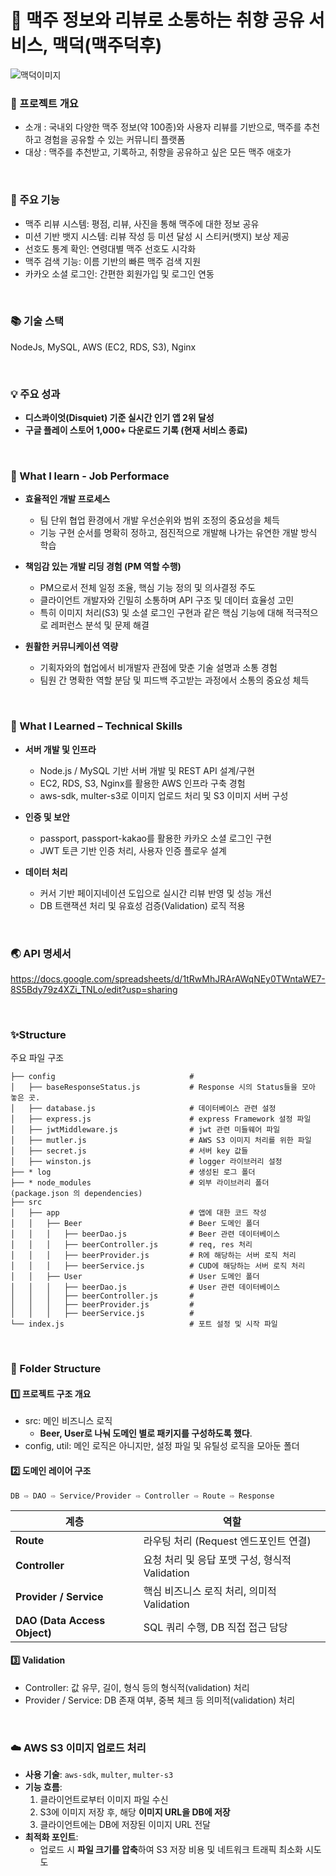 # 🍺 맥주 정보와 리뷰로 소통하는 취향 공유 서비스, 맥덕(맥주덕후)

![맥덕이미지](https://github.com/user-attachments/assets/69484719-4954-4451-8e39-67bd35d5b9a3)


### 🔖 프로젝트 개요
* 소개 : 국내외 다양한 맥주 정보(약 100종)와 사용자 리뷰를 기반으로, 맥주를 추천하고 경험을 공유할 수 있는 커뮤니티 플랫폼
* 대상 : 맥주를 추천받고, 기록하고, 취향을 공유하고 싶은 모든 맥주 애호가

<br>


### 🔗 주요 기능
* 맥주 리뷰 시스템: 평점, 리뷰, 사진을 통해 맥주에 대한 정보 공유
* 미션 기반 뱃지 시스템: 리뷰 작성 등 미션 달성 시 스티커(뱃지) 보상 제공
* 선호도 통계 확인: 연령대별 맥주 선호도 시각화
* 맥주 검색 기능: 이름 기반의 빠른 맥주 검색 지원
* 카카오 소셜 로그인: 간편한 회원가입 및 로그인 연동

<br>

### 📚 기술 스택 
NodeJs, MySQL, AWS (EC2, RDS, S3), Nginx

<br>

### 💡 주요 성과
* **디스콰이엇(Disquiet) 기준 실시간 인기 앱 2위 달성**
* **구글 플레이 스토어 1,000+ 다운로드 기록 (현재 서비스 종료)**

<br>

### 🌈 What I learn - Job Performace
* **효율적인 개발 프로세스**
  * 팀 단위 협업 환경에서 개발 우선순위와 범위 조정의 중요성을 체득
  * 기능 구현 순서를 명확히 정하고, 점진적으로 개발해 나가는 유연한 개발 방식 학습

* **책임감 있는 개발 리딩 경험 (PM 역할 수행)**
  * PM으로서 전체 일정 조율, 핵심 기능 정의 및 의사결정 주도
  * 클라이언트 개발자와 긴밀히 소통하며 API 구조 및 데이터 효율성 고민
  * 특히 이미지 처리(S3) 및 소셜 로그인 구현과 같은 핵심 기능에 대해 적극적으로 레퍼런스 분석 및 문제 해결

* **원활한 커뮤니케이션 역량**
  * 기획자와의 협업에서 비개발자 관점에 맞춘 기술 설명과 소통 경험
  * 팀원 간 명확한 역할 분담 및 피드백 주고받는 과정에서 소통의 중요성 체득

<br>

### 🚀 What I Learned – Technical Skills
* **서버 개발 및 인프라**
  * Node.js / MySQL 기반 서버 개발 및 REST API 설계/구현
  * EC2, RDS, S3, Nginx를 활용한 AWS 인프라 구축 경험
  * aws-sdk, multer-s3로 이미지 업로드 처리 및 S3 이미지 서버 구성

* **인증 및 보안**
  * passport, passport-kakao를 활용한 카카오 소셜 로그인 구현
  * JWT 토큰 기반 인증 처리, 사용자 인증 플로우 설계

* **데이터 처리**
  * 커서 기반 페이지네이션 도입으로 실시간 리뷰 반영 및 성능 개선
  * DB 트랜잭션 처리 및 유효성 검증(Validation) 로직 적용


<br>

### 🌏 API 명세서
https://docs.google.com/spreadsheets/d/1tRwMhJRArAWqNEy0TWntaWE7-8S5Bdy79z4XZi_TNLo/edit?usp=sharing

<br>


### ✨Structure
주요 파일 구조
```
├── config                              #
│   ├── baseResponseStatus.js           # Response 시의 Status들을 모아 놓은 곳. 
│   ├── database.js                     # 데이터베이스 관련 설정
│   ├── express.js                      # express Framework 설정 파일
│   ├── jwtMiddleware.js                # jwt 관련 미들웨어 파일
│   ├── mutler.js                       # AWS S3 이미지 처리를 위한 파일
│   ├── secret.js                       # 서버 key 값들 
│   ├── winston.js                      # logger 라이브러리 설정
├── * log                               # 생성된 로그 폴더
├── * node_modules                    	# 외부 라이브러리 폴더 (package.json 의 dependencies)
├── src                     			
│   ├── app              				# 앱에 대한 코드 작성
│ 	│   ├── Beer            			# Beer 도메인 폴더
│ 	│ 	│   ├── beerDao.js 		        # Beer 관련 데이터베이스
│ 	│ 	│   ├── beerController.js 		# req, res 처리
│ 	│ 	│   ├── beerProvider.js   		# R에 해당하는 서버 로직 처리
│ 	│ 	│   ├── beerService.js   		# CUD에 해당하는 서버 로직 처리   
│ 	│   ├── User            			# User 도메인 폴더
│ 	│ 	│   ├── beerDao.js 		        # User 관련 데이터베이스
│ 	│ 	│   ├── beerController.js 		# 
│ 	│ 	│   ├── beerProvider.js   		# 
│ 	│ 	│   ├── beerService.js   		# 
└── index.js                            # 포트 설정 및 시작 파일                     		      	 
```

<br>

### 📁 Folder Structure
#### 1️⃣ 프로젝트 구조 개요
* src: 메인 비즈니스 로직
  * **Beer, User로 나눠 도메인 별로 패키지를 구성하도록 했다**.
* config, util: 메인 로직은 아니지만, 설정 파일 및 유틸성 로직을 모아둔 폴더
  
#### 2️⃣ 도메인 레이어 구조
```Request ⇨ Route ⇨ Controller ⇨ Service/Provider ⇨ DAO ⇨ DB
DB ⇨ DAO ⇨ Service/Provider ⇨ Controller ⇨ Route ⇨ Response
```
| 계층 | 역할 |
| --- | --- |
| **Route** | 라우팅 처리 (Request 엔드포인트 연결) |
| **Controller** | 요청 처리 및 응답 포맷 구성, 형식적 Validation |
| **Provider / Service** | 핵심 비즈니스 로직 처리, 의미적 Validation |
| **DAO (Data Access Object)** | SQL 쿼리 수행, DB 직접 접근 담당 |

#### 3️⃣ Validation
* Controller: 값 유무, 길이, 형식 등의 형식적(validation) 처리
* Provider / Service: DB 존재 여부, 중복 체크 등 의미적(validation) 처리

<br>

### ☁️ AWS S3 이미지 업로드 처리
- **사용 기술**: `aws-sdk`, `multer`, `multer-s3`
- **기능 흐름**:
    1. 클라이언트로부터 이미지 파일 수신
    2. S3에 이미지 저장 후, 해당 **이미지 URL을 DB에 저장**
    3. 클라이언트에는 DB에 저장된 이미지 URL 전달
- **최적화 포인트**:
    - 업로드 시 **파일 크기를 압축**하여 S3 저장 비용 및 네트워크 트래픽 최소화 시도도
